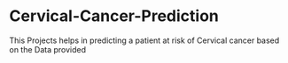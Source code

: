 # Cervical-Cancer-Prediction
This Projects helps in predicting a patient at risk of  Cervical cancer based on the Data provided 
